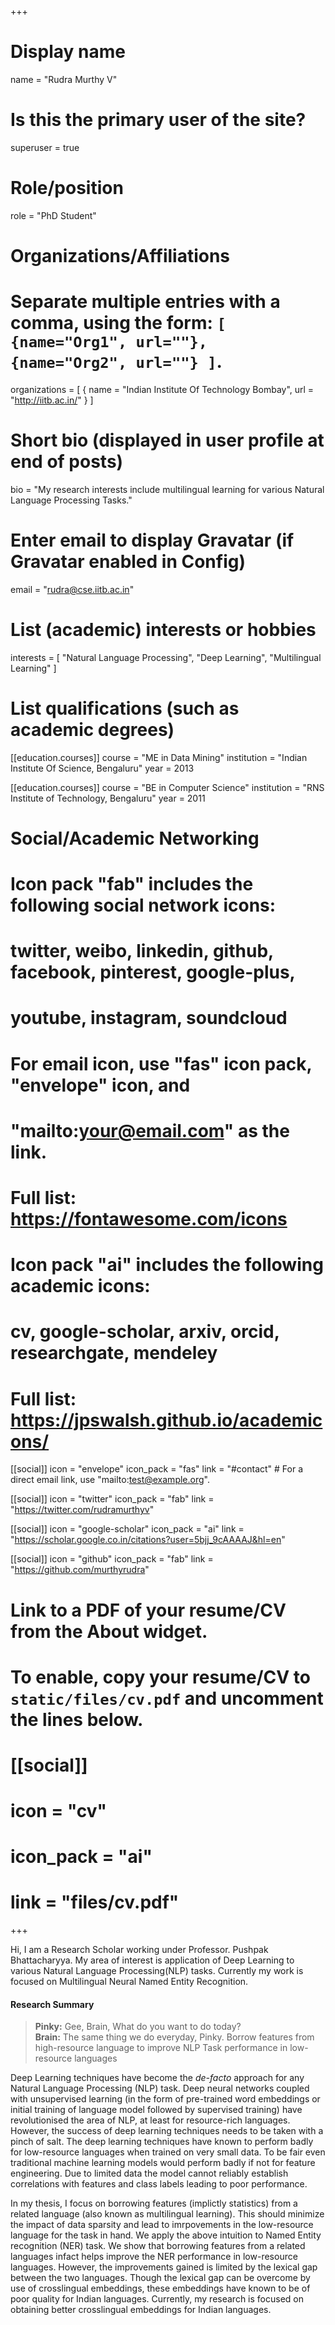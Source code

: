+++
# Display name
name = "Rudra Murthy V"

# Is this the primary user of the site?
superuser = true

# Role/position
role = "PhD Student"

# Organizations/Affiliations
#   Separate multiple entries with a comma, using the form: `[ {name="Org1", url=""}, {name="Org2", url=""} ]`.
organizations = [ { name = "Indian Institute Of Technology Bombay", url = "http://iitb.ac.in/" } ]

# Short bio (displayed in user profile at end of posts)
bio = "My research interests include multilingual learning for various Natural Language Processing Tasks."

# Enter email to display Gravatar (if Gravatar enabled in Config)
email = "rudra@cse.iitb.ac.in"

# List (academic) interests or hobbies
interests = [
  "Natural Language Processing",
  "Deep Learning",
  "Multilingual Learning"
]

# List qualifications (such as academic degrees)
[[education.courses]]
  course = "ME in Data Mining"
  institution = "Indian Institute Of Science, Bengaluru"
  year = 2013

[[education.courses]]
  course = "BE in Computer Science"
  institution = "RNS Institute of Technology, Bengaluru"
  year = 2011

# Social/Academic Networking
#
# Icon pack "fab" includes the following social network icons:
#
#   twitter, weibo, linkedin, github, facebook, pinterest, google-plus,
#   youtube, instagram, soundcloud
#
#   For email icon, use "fas" icon pack, "envelope" icon, and
#   "mailto:your@email.com" as the link.
#
#   Full list: https://fontawesome.com/icons
#
# Icon pack "ai" includes the following academic icons:
#
#   cv, google-scholar, arxiv, orcid, researchgate, mendeley
#
#   Full list: https://jpswalsh.github.io/academicons/

[[social]]
  icon = "envelope"
  icon_pack = "fas"
  link = "#contact"  # For a direct email link, use "mailto:test@example.org".

[[social]]
  icon = "twitter"
  icon_pack = "fab"
  link = "https://twitter.com/rudramurthyv"

[[social]]
  icon = "google-scholar"
  icon_pack = "ai"
  link = "https://scholar.google.co.in/citations?user=5bjj_9cAAAAJ&hl=en"

[[social]]
  icon = "github"
  icon_pack = "fab"
  link = "https://github.com/murthyrudra"

# Link to a PDF of your resume/CV from the About widget.
# To enable, copy your resume/CV to `static/files/cv.pdf` and uncomment the lines below.
# [[social]]
#   icon = "cv"
#   icon_pack = "ai"
#   link = "files/cv.pdf"

+++

Hi, I am a Research Scholar working under Professor. Pushpak Bhattacharyya. My area of interest is application of Deep Learning to various Natural Language Processing(NLP) tasks. Currently my work is focused on Multilingual Neural Named Entity Recognition.

#### Research Summary

> **Pinky:** Gee, Brain, What do you want to do today?  
> **Brain:** The same thing we do everyday, Pinky. Borrow features from high-resource language to improve NLP Task performance in low-resource languages

Deep Learning techniques have become the *de-facto* approach for any Natural Language Processing (NLP) task. Deep neural networks coupled with unsupervised learning (in the form of pre-trained word embeddings or initial training of language model followed by supervised training) have revolutionised the area of NLP, at least for resource-rich languages. However, the success of deep learning techniques needs to be taken with a pinch of salt. The deep learning techniques have known to perform badly for low-resource languages when trained on very small data. To be fair even traditional machine learning models would perform badly if not for feature engineering. Due to limited data the model cannot reliably establish correlations with features and class labels leading to poor performance.

In my thesis, I focus on borrowing features (implictly statistics) from a related language (also known as multilingual learning). This should minimize the impact of data sparsity and lead to imrpovements in the low-resource language for the task in hand. We apply the above intuition to Named Entity recognition (NER) task. We show that borrowing features from a related languages infact helps improve the NER performance in low-resource languages. However, the improvements gained is limited by the lexical gap between the two languages. Though the lexical gap can be overcome by use of crosslingual embeddings, these embeddings have known to be of poor quality for Indian languages. Currently, my research is focused on obtaining better crosslingual embeddings for Indian languages.
